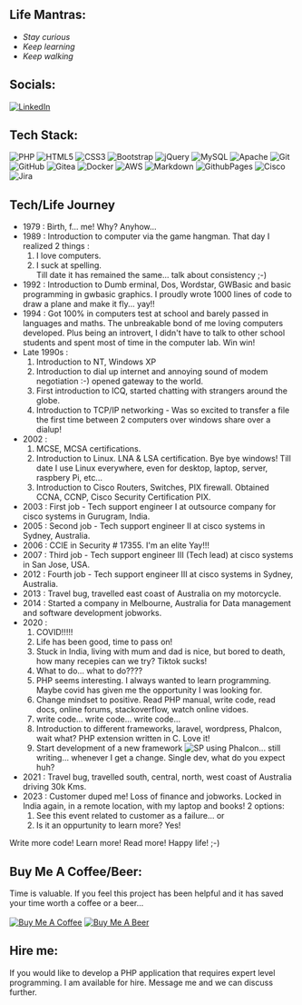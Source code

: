## Life Mantras:
- *Stay curious*
- *Keep learning*
- *Keep walking*

## Socials:
[![LinkedIn](https://img.shields.io/badge/LinkedIn-%230077B5.svg?logo=linkedin&logoColor=white)](https://linkedin.com/in/oyeaussie) 

## Tech Stack:
![PHP](https://img.shields.io/badge/php-%23777BB4.svg?style=flat&logo=php&logoColor=white) 
![HTML5](https://img.shields.io/badge/html5-%23E34F26.svg?style=flat&logo=html5&logoColor=white) 
![CSS3](https://img.shields.io/badge/css3-%231572B6.svg?style=flat&logo=css3&logoColor=white) 
![Bootstrap](https://img.shields.io/badge/bootstrap-%238511FA.svg?style=flat&logo=bootstrap&logoColor=white) 
![jQuery](https://img.shields.io/badge/jquery-%230769AD.svg?style=flat&logo=jquery&logoColor=white) 
![MySQL](https://img.shields.io/badge/mysql-4479A1.svg?style=flat&logo=mysql&logoColor=white) 
![Apache](https://img.shields.io/badge/apache-%23D42029.svg?style=flat&logo=apache&logoColor=white) 
![Git](https://img.shields.io/badge/git-%23F05033.svg?style=flat&logo=git&logoColor=white) 
![GitHub](https://img.shields.io/badge/github-%23121011.svg?style=flat&logo=github&logoColor=white) 
![Gitea](https://img.shields.io/badge/Gitea-34495E?style=flat&logo=gitea&logoColor=5D9425) 
![Docker](https://img.shields.io/badge/docker-%230db7ed.svg?style=flat&logo=docker&logoColor=white) 
![AWS](https://img.shields.io/badge/AWS-%23FF9900.svg?style=flat&logo=amazon-aws&logoColor=white) 
![Markdown](https://img.shields.io/badge/markdown-%23000000.svg?style=flat&logo=markdown&logoColor=white) 
![GithubPages](https://img.shields.io/badge/github%20pages-121013?style=flat&logo=github&logoColor=white) 
![Cisco](https://img.shields.io/badge/cisco-%23049fd9.svg?style=flat&logo=cisco&logoColor=black) 
![Jira](https://img.shields.io/badge/jira-%230A0FFF.svg?style=flat&logo=jira&logoColor=white)

## Tech/Life Journey
- 1979 : Birth, f... me! Why? Anyhow...
- 1989 : Introduction to computer via the game hangman. That day I realized 2 things :
  1) I love computers.
  2) I suck at spelling.<br>
  Till date it has remained the same... talk about consistency ;-)
- 1992 : Introduction to Dumb erminal, Dos, Wordstar, GWBasic and basic programming in gwbasic graphics. I proudly wrote 1000 lines of code to draw a plane and make it fly... yay!!
- 1994 : Got 100% in computers test at school and barely passed in languages and maths. The unbreakable bond of me loving computers developed. Plus being an introvert, I didn't have to talk to other school students and spent most of time in the computer lab. Win win!
- Late 1990s :
  1) Introduction to NT, Windows XP
  2) Introduction to dial up internet and annoying sound of modem negotiation :-) opened gateway to the world.
  3) First introduction to ICQ, started chatting with strangers around the globe.
  4) Introduction to TCP/IP networking - Was so excited to transfer a file the first time between 2 computers over windows share over a dialup!
- 2002 :
  1) MCSE, MCSA certifications.
  2) Introduction to Linux. LNA & LSA certification. Bye bye windows! Till date I use Linux everywhere, even for desktop, laptop, server, raspbery Pi, etc...
  3) Introduction to Cisco Routers, Switches, PIX firewall. Obtained CCNA, CCNP, Cisco Security Certification PIX.
- 2003 : First job - Tech support engineer I at outsource company for cisco systems in Gurugram, India.
- 2005 : Second job - Tech support engineer II at cisco systems in Sydney, Australia.
- 2006 : CCIE in Security # 17355. I'm an elite Yay!!!
- 2007 : Third job - Tech support engineer III (Tech lead) at cisco systems in San Jose, USA.
- 2012 : Fourth job - Tech support engineer III at cisco systems in Sydney, Australia.
- 2013 : Travel bug, travelled east coast of Australia on my motorcycle.
- 2014 : Started a company in Melbourne, Australia for Data management and software development jobworks.
- 2020 :
  1) COVID!!!!!
  2) Life has been good, time to pass on!
  3) Stuck in India, living with mum and dad is nice, but bored to death, how many recepies can we try? Tiktok sucks!
  4) What to do... what to do????
  5) PHP seems interesting. I always wanted to learn programming. Maybe covid has given me the opportunity I was looking for.
  6) Change mindset to positive. Read PHP manual, write code, read docs, online forums, stackoverflow, watch online vidoes.
  7) write code... write code... write code...
  8) Introduction to different frameworks, laravel, wordpress, Phalcon, wait what? PHP extension written in C. Love it!
  9) Start development of a new framework ![SP](https://github.com/sp-framework/core) using Phalcon... still writing... whenever I get a change. Single dev, what do you expect huh?
- 2021 : Travel bug, travelled south, central, north, west coast of Australia driving 30k Kms. 
- 2023 : Customer duped me! Loss of finance and jobworks. Locked in India again, in a remote location, with my laptop and books! 2 options:
  1) See this event related to customer as a failure... or
  2) Is it an oppurtunity to learn more? Yes!
  
Write more code! Learn more! Read more! Happy life! ;-)

## Buy Me A Coffee/Beer:
Time is valuable. If you feel this project has been helpful and it has saved your time worth a coffee or a beer...<br><br>
<a href="https://www.buymeacoffee.com/oyeaussie" target="_blank"><img src="https://github.com/oyeaussie/assets/blob/main/buymecoffee.jpg" alt="Buy Me A Coffee"></a>
<a href="https://github.com/sponsors/oyeaussie?frequency=one-time&sponsor=oyeaussie&amount=10" target="_blank"><img src="https://github.com/oyeaussie/assets/blob/main/buymebeer.jpg" alt="Buy Me A Beer"></a>

## Hire me:
If you would like to develop a PHP application that requires expert level programming. I am available for hire. Message me and we can discuss further.
